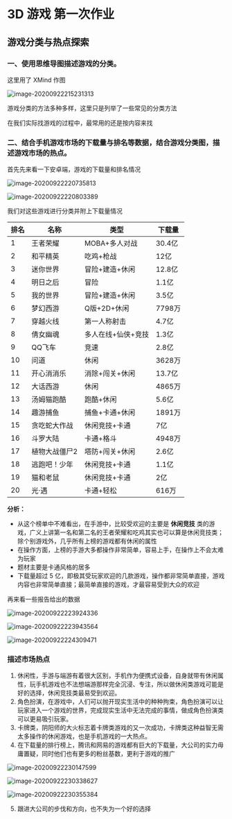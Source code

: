 # 3D 游戏 第一次作业



## 游戏分类与热点探索

### 一、使用思维导图描述游戏的分类。

这里用了 XMind 作图

![image-20200922215231313](https://gitee.com/mu-he-nan/Unity3D/raw/master/hw1/img/game.png)



游戏分类的方法多种多样，这里只是列举了一些常见的分类方法

在我们实际找游戏的过程中，最常用的还是按内容来找



### 二、结合手机游戏市场的下载量与排名等数据，结合游戏分类图，描述游戏市场的热点。

首先先来看一下安卓端，游戏的下载量和排名情况


![image-20200922220735813](https://gitee.com/mu-he-nan/Unity3D/raw/master/hw1/img/image-20200922220735813.png)

![image-20200922220803389](https://gitee.com/mu-he-nan/Unity3D/raw/master/hw1/img/image-20200922220803389.png)

我们对这些游戏进行分类并附上下载量情况


| 排名 | 名称          | 类型               | 下载量 |
| ---- | ------------- | ------------------ | ------ |
| 1    | 王者荣耀      | MOBA+多人对战      | 30.4亿 |
| 2    | 和平精英      | 吃鸡+枪战          | 12亿   |
| 3    | 迷你世界      | 冒险+建造+休闲     | 12.8亿 |
| 4    | 明日之后      | 冒险               | 1.1亿  |
| 5    | 我的世界      | 冒险+建造+休闲     | 3.5亿  |
| 6    | 梦幻西游      | Q版+2D+休闲        | 7798万 |
| 7    | 穿越火线      | 第一人称射击       | 4.7亿  |
| 8    | 倩女幽魂      | 多人在线+仙侠+竞技 | 1.3亿  |
| 9    | QQ飞车        | 竞速               | 2.8亿  |
| 10   | 问道          | 休闲               | 3628万 |
| 11   | 开心消消乐    | 消除+闯关+休闲     | 13.7亿 |
| 12   | 大话西游      | 休闲               | 4865万 |
| 13   | 汤姆猫跑酷    | 跑酷+休闲          | 5.6亿  |
| 14   | 趣游捕鱼      | 捕鱼+卡通+休闲     | 1891万 |
| 15   | 贪吃蛇大作战  | 休闲竞技+卡通      | 7亿    |
| 16   | 斗罗大陆      | 卡通+格斗          | 4948万 |
| 17   | 植物大战僵尸2 | 塔防+闯关+休闲     | 2.6亿  |
| 18   | 逃跑吧！少年  | 休闲竞技+卡通      | 1.1亿  |
| 19   | 猫和老鼠      | 休闲竞技+卡通      | 2亿    |
| 20   | 光·遇         | 卡通+轻松          | 616万  |



**分析：** 

* 从这个榜单中不难看出，在手游中，比较受欢迎的主要是 **休闲竞技** 类的游戏，广义上讲第一名和第二名的王者荣耀和吃鸡其实也可以算是休闲竞技类；除个别游戏外，几乎所有上榜的游戏都有休闲的属性
* 在操作方面，上榜的手游大多都操作非常简单，容易上手，在操作上不会太难为玩家
* 题材主要是卡通风格的居多
* 下载量超过 5 亿，即极其受玩家欢迎的几款游戏，操作都非常简单直接，游戏内容也非常简单直接；最简单直接的游戏，才最容易受到大众的欢迎



再来看一些报告给出的数据

![image-20200922223924336](https://gitee.com/mu-he-nan/Unity3D/raw/master/hw1/img/image-20200922223924336.png)

![image-20200922223943564](https://gitee.com/mu-he-nan/Unity3D/raw/master/hw1/img/image-20200922223943564.png)

![image-20200922224309471](https://gitee.com/mu-he-nan/Unity3D/raw/master/hw1/img/image-20200922224309471.png)



### 描述市场热点



1. 休闲性，手游与端游有着很大区别，手机作为便携式设备，自身就带有休闲属性，玩手机游戏也不法想端游那样完全沉浸、专注，所以做休闲类游戏可能是好的选择，休闲竞技类最易受到欢迎。
2. 角色扮演，在游戏中，人们可以抛开现实生活中的种种拘束，角色扮演可以让玩家进入一个游戏的世界，完成现实生活中无法完成的事情，做成角色扮演类可以更易吸引玩家。
3. 卡牌类，阴阳师的大火标志着卡牌类游戏的又一次成功，卡牌类这种益智无需太多操作的休闲游戏，也是手机游戏的一大热点。
4. 在下载量的排行榜上，腾讯和网易的游戏都有巨大的下载量，大公司的实力毋庸置疑，同时他们也有更多的粉丝基数，更利于游戏的推广

![image-20200922230147599](https://gitee.com/mu-he-nan/Unity3D/raw/master/hw1/img/image-20200922230147599.png)

![image-20200922230338627](https://gitee.com/mu-he-nan/Unity3D/raw/master/hw1/img/image-20200922230338627.png)

![image-20200922230355384](https://gitee.com/mu-he-nan/Unity3D/raw/master/hw1/img/image-20200922230355384.png)

5. 跟进大公司的步伐和方向，也不失为一个好的选择